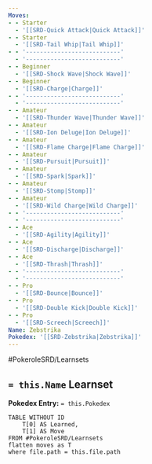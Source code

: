 ```yaml
---
Moves:
- - Starter
  - '[[SRD-Quick Attack|Quick Attack]]'
- - Starter
  - '[[SRD-Tail Whip|Tail Whip]]'
- - '---------------------------'
  - '---------------------------'
- - Beginner
  - '[[SRD-Shock Wave|Shock Wave]]'
- - Beginner
  - '[[SRD-Charge|Charge]]'
- - '---------------------------'
  - '---------------------------'
- - Amateur
  - '[[SRD-Thunder Wave|Thunder Wave]]'
- - Amateur
  - '[[SRD-Ion Deluge|Ion Deluge]]'
- - Amateur
  - '[[SRD-Flame Charge|Flame Charge]]'
- - Amateur
  - '[[SRD-Pursuit|Pursuit]]'
- - Amateur
  - '[[SRD-Spark|Spark]]'
- - Amateur
  - '[[SRD-Stomp|Stomp]]'
- - Amateur
  - '[[SRD-Wild Charge|Wild Charge]]'
- - '---------------------------'
  - '---------------------------'
- - Ace
  - '[[SRD-Agility|Agility]]'
- - Ace
  - '[[SRD-Discharge|Discharge]]'
- - Ace
  - '[[SRD-Thrash|Thrash]]'
- - '---------------------------'
  - '---------------------------'
- - Pro
  - '[[SRD-Bounce|Bounce]]'
- - Pro
  - '[[SRD-Double Kick|Double Kick]]'
- - Pro
  - '[[SRD-Screech|Screech]]'
Name: Zebstrika
Pokedex: '[[SRD-Zebstrika|Zebstrika]]'
---
```


#PokeroleSRD/Learnsets

## `= this.Name` Learnset

**Pokedex Entry:** `= this.Pokedex`

```dataview
TABLE WITHOUT ID
    T[0] AS Learned,
    T[1] AS Move
FROM #PokeroleSRD/Learnsets
flatten moves as T
where file.path = this.file.path
```
